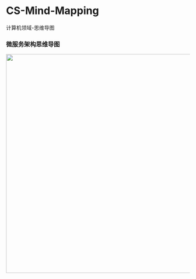 # CS-Mind-Mapping
计算机领域-思维导图
### 微服务架构思维导图
<div align="center"> <img src="../pictures/微信图片_20180915154502.jpg" width="600"/> </div><br>
